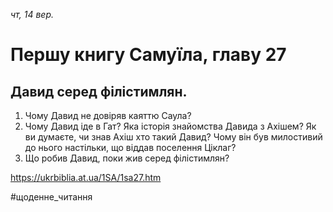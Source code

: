 
_чт, 14 вер._

# Першу книгу Самуїла, главу 27

## Давид серед філістимлян.
1. Чому Давид не довіряв каяттю Саула?
2. Чому Давид іде в Гат? Яка історія знайомства Давида з Ахішем? Як ви думаєте, чи знав Ахіш хто такий Давид? Чому він був милостивий до нього настільки, що віддав поселення Ціклаг?
3. Що робив Давид, поки жив серед філістимлян?

https://ukrbiblia.at.ua/1SA/1sa27.htm 

#щоденне_читання
